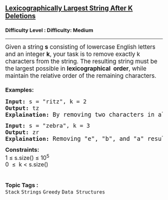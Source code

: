 <h2><a href="https://www.geeksforgeeks.org/problems/lexicographically-largest-string-after-deleting-k-characters/1?page=1&sortBy=latest">Lexicographically Largest String After K Deletions</a></h2><h3>Difficulty Level : Difficulty: Medium</h3><hr><div class="problems_problem_content__Xm_eO"><p><span style="font-size: 14pt;">Given a string <strong>s</strong> consisting of lowercase English letters and an integer <strong>k</strong>, your task is to remove exactly k characters from the string. The resulting string must be the<strong> </strong>largest possible in <strong>lexicographical&nbsp; order</strong>, while maintain the relative order of the remaining characters.</span></p>
<h3><strong><span style="font-size: 18px;">Examples:</span></strong></h3>
<pre><span style="font-size: 18px;"><strong>Input: </strong>s = "ritz", k = 2
<strong>Output:</strong> tz 
<strong>Explaination: </strong></span><span style="font-size: 14pt;">By removing two characters in all possible ways, we get: "ri", "rt", "rz", "it", "iz", and "tz". Among these, "tz" is lexicographically largest string.</span></pre>
<pre><span style="font-size: 18px;"><strong>Input: </strong>s = "zebra", k = 3
<strong>Output:</strong> zr 
<strong>Explaination: </strong></span><span style="font-size: 14pt;">Removing "e", "b", and "a" results in "zr", which is lexicographically largest string.</span></pre>
<p><strong style="font-size: 18px; font-family: -apple-system, BlinkMacSystemFont, 'Segoe UI', Roboto, Oxygen, Ubuntu, Cantarell, 'Open Sans', 'Helvetica Neue', sans-serif;">Constraints:<br></strong><span style="font-size: 18px;">1 ≤ s.size() ≤ 10<sup>5<br></sup>0&nbsp; ≤&nbsp; k &lt; s.size()</span></p></div><br><p><span style=font-size:18px><strong>Topic Tags : </strong><br><code>Stack</code>&nbsp;<code>Strings</code>&nbsp;<code>Greedy</code>&nbsp;<code>Data Structures</code>&nbsp;